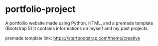 # portfolio-project
A portfoilio website made using Python, HTML, and a premade template (Bootstrap 5)
It contains informations on myself and my past projects. 

premade template link: https://startbootstrap.com/theme/creative 

